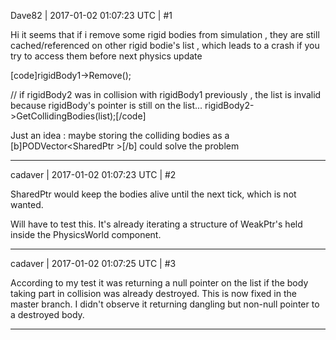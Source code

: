 Dave82 | 2017-01-02 01:07:23 UTC | #1

Hi it seems that if i remove some rigid bodies from simulation , they are still cached/referenced on other rigid bodie's list , which leads to a crash if you try to access them before next physics update

[code]rigidBody1->Remove();

// if rigidBody2 was in collision with rigidBody1 previously , the list is invalid because rigidBody's pointer is still on the list...
rigidBody2->GetCollidingBodies(list);[/code]

Just an idea : maybe storing the colliding bodies as a [b]PODVector<SharedPtr<RigidBody> >[/b] could solve the problem

-------------------------

cadaver | 2017-01-02 01:07:23 UTC | #2

SharedPtr would keep the bodies alive until the next tick, which is not wanted.

Will have to test this. It's already iterating a structure of WeakPtr's held inside the PhysicsWorld component.

-------------------------

cadaver | 2017-01-02 01:07:25 UTC | #3

According to my test it was returning a null pointer on the list if the body taking part in collision was already destroyed. This is now fixed in the master branch. I didn't observe it returning dangling but non-null pointer to a destroyed body.

-------------------------

